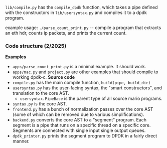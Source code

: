 
`lib/compile.py` has the `compile_dpdk` function, which takes a pipe defined with the constructors in `lib/usersyntax.py` and compiles it to a dpdk program. 

example usage: `./parse_count_print.py` -- compile a program that extracts an eth hdr, counts ip packets, and prints the current count.

### Code structure (2/2025)

**Examples**
- `apps/parse_count_print.py` is a minimal example. It should work.
- `apps/mac.py` and `project.py` are other examples that should compile to working dpdk-c.
**Source code**
- `compile.py` has the main compile function, `build(pipe, build_dir)`
- `usersyntax.py` has the user-facing syntax, the "smart constructors", and translation to the core AST.
    - `usersyntax.PipeBase` is the parent type of all source mario programs.
- `syntax.py` is the core AST.
- `frontend.py` has a bunch of normalization passes over the core AST (some of which can be removed due to various simplifications).
- `backend.py`  converts the core AST to a "segment" program. Each segment is a pipe that runs on a specific thread on a specific core. Segments are connected with single input single output queues.
- `dpdk_printer.py` prints the segment program to DPDK in a fairly direct manner.